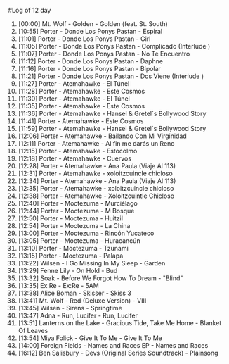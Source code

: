 #Log of 12 day

1. [00:00] Mt. Wolf - Golden - Golden (feat. St. South)
1. [10:55] Porter - Donde Los Ponys Pastan - Espiral
1. [11:01] Porter - Donde Los Ponys Pastan - Girl
1. [11:05] Porter - Donde Los Ponys Pastan - Complicado (Interlude )
1. [11:07] Porter - Donde Los Ponys Pastan - No Te Encuentro
1. [11:12] Porter - Donde Los Ponys Pastan - Daphne
1. [11:16] Porter - Donde Los Ponys Pastan - Bipolar
1. [11:21] Porter - Donde Los Ponys Pastan - Dos Viene (Interlude )
1. [11:27] Porter - Atemahawke - El Túnel
1. [11:28] Porter - Atemahawke - Este Cosmos
1. [11:30] Porter - Atemahawke - El Túnel
1. [11:35] Porter - Atemahawke - Este Cosmos
1. [11:36] Porter - Atemahawke - Hansel & Gretel´s Bollywood Story
1. [11:41] Porter - Atemahawke - Este Cosmos
1. [11:59] Porter - Atemahawke - Hansel & Gretel´s Bollywood Story
1. [12:06] Porter - Atemahawke - Bailando Con Mi Virginidad
1. [12:11] Porter - Atemahawke - Al fin me darás un Reno
1. [12:15] Porter - Atemahawke - Estocolmo
1. [12:18] Porter - Atemahawke - Cuervos
1. [12:28] Porter - Atemahawke - Ana Paula (Viaje Al 113)
1. [12:31] Porter - Atemahawke - xoloitzcuincle chicloso
1. [12:34] Porter - Atemahawke - Ana Paula (Viaje Al 113)
1. [12:35] Porter - Atemahawke - xoloitzcuincle chicloso
1. [12:38] Porter - Atemahawke - Xoloitzcuintle Chicloso
1. [12:40] Porter - Moctezuma - Murciélago
1. [12:44] Porter - Moctezuma - M Bosque
1. [12:50] Porter - Moctezuma - Huitzil
1. [12:54] Porter - Moctezuma - La China
1. [13:00] Porter - Moctezuma - Rincón Yucateco
1. [13:05] Porter - Moctezuma - Huracancún
1. [13:10] Porter - Moctezuma - Tzunami
1. [13:15] Porter - Moctezuma - Palapa
1. [13:22] Wilsen - I Go Missing In My Sleep - Garden
1. [13:29] Fenne Lily - On Hold - Bud
1. [13:32] Soak - Before We Forgot How To Dream - "Blind"
1. [13:35] Ex:Re - Ex:Re - 5AM
1. [13:38] Alice Boman - Skisser - Skiss 3
1. [13:41] Mt. Wolf - Red (Deluxe Version) - VIII
1. [13:45] Wilsen - Sirens - Springtime
1. [13:47] Adna - Run, Lucifer - Run, Lucifer
1. [13:51] Lanterns on the Lake - Gracious Tide, Take Me Home - Blanket Of Leaves
1. [13:54] Miya Folick - Give It To Me - Give It To Me
1. [14:00] Foreign Fields - Names and Races EP - Names and Races
1. [16:12] Ben Salisbury - Devs (Original Series Soundtrack) - Plainsong
